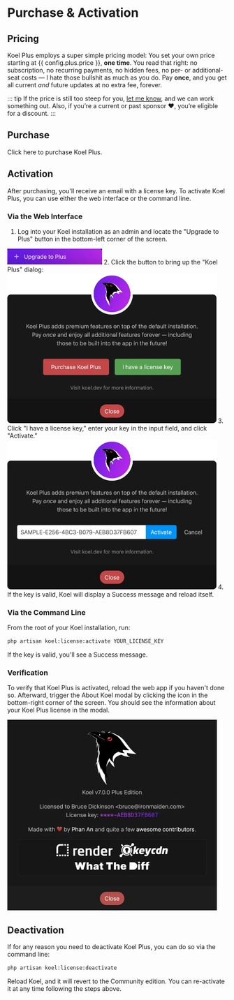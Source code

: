 # Purchase & Activation

## Pricing

Koel Plus employs a super simple pricing model: You set your own price starting at {{ config.plus.price }}, __one time__.
You read that right: no subscription, no recurring payments, no hidden fees, no per- or additional-seat costs — I hate those bullshit as much as you do.
Pay __once__, and you get all current _and_ future updates at no extra fee, forever.

::: tip
If the price is still too steep for you, [let me know](mailto:me@phanan.net), and we can work something out.
Also, if you’re a current or past sponsor ❤️, you’re eligible for a discount.
:::

## Purchase

<a class="lemonsqueezy-button" :href="config.plus.purchaseUrl">Click here</a> to purchase Koel Plus.

## Activation

<UISubjectToChangeNote />

After purchasing, you'll receive an email with a license key. To activate Koel Plus, you can use either the web interface or the command line.

### Via the Web Interface

1. Log into your Koel installation as an admin and locate the "Upgrade to Plus" button in the bottom-left corner of the screen.
  <img src="../assets/img/plus/upgrade-button.webp" class="rounded-md" style="height: 36px" alt="Upgrade to Plus button" />
2. Click the button to bring up the "Koel Plus" dialog:
  <img loading="lazy" src="../assets/img/plus/dialog.webp" class="border-0" style="max-height: 344px" alt="Koel Plus dialog" />
3. Click "I have a license key," enter your key in the input field, and click "Activate."
  <img loading="lazy" src="../assets/img/plus/dialog-key.webp" class="border-0" style="max-height: 344px" alt="Koel Plus dialog - Enter key" />
4. If the key is valid, Koel will display a Success message and reload itself.

### Via the Command Line

From the root of your Koel installation, run:

```bash
php artisan koel:license:activate YOUR_LICENSE_KEY
```

If the key is valid, you'll see a Success message.

### Verification

To verify that Koel Plus is activated, reload the web app if you haven't done so.
Afterward, trigger the About Koel modal by clicking the <InterfaceIcon :src="iconInfo" /> icon in the bottom-right corner of the screen.
You should see the information about your Koel Plus license in the modal.

<img loading="lazy" src="../assets/img/plus/about-plus.webp" style="width: 480px" alt="About modal with Plus">

## Deactivation

If for any reason you need to deactivate Koel Plus, you can do so via the command line:

```bash
php artisan koel:license:deactivate
```

Reload Koel, and it will revert to the Community edition. You can re-activate it at any time following the steps above.

<script lang="ts" setup>
import { onMounted } from 'vue'
import iconInfo from '../assets/icons/info.svg'
import config from '../config'

onMounted(() => {
  window.createLemonSqueezy()
})
</script>

<style lang="postcss" module>
ol img {
  margin: 1.2rem 0;
}
</style>
